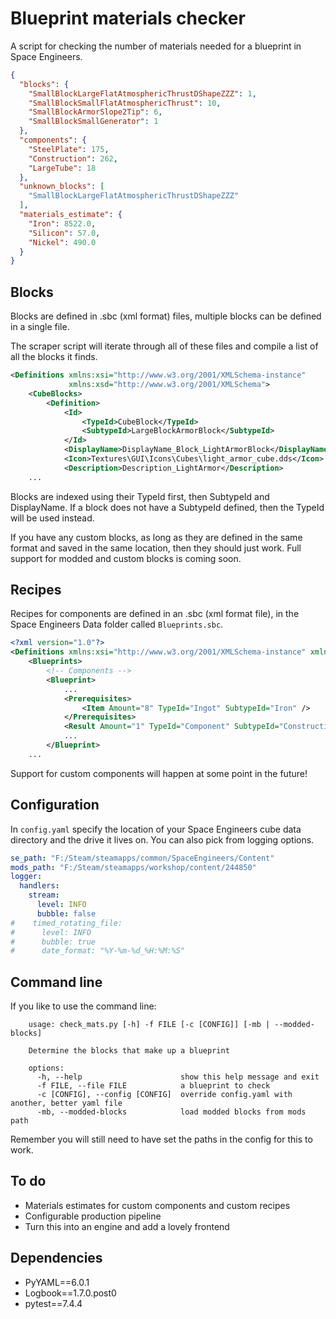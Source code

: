 # Blueprint materials checker

A script for checking the number of materials needed for a blueprint in Space Engineers.

```json
{
  "blocks": {
    "SmallBlockLargeFlatAtmosphericThrustDShapeZZZ": 1,
    "SmallBlockSmallFlatAtmosphericThrust": 10,
    "SmallBlockArmorSlope2Tip": 6,
    "SmallBlockSmallGenerator": 1
  },
  "components": {
    "SteelPlate": 175,
    "Construction": 262,
    "LargeTube": 18
  },
  "unknown_blocks": [
    "SmallBlockLargeFlatAtmosphericThrustDShapeZZZ"
  ], 
  "materials_estimate": {
    "Iron": 8522.0, 
    "Silicon": 57.0, 
    "Nickel": 490.0
  }
}
```

## Blocks

Blocks are defined in .sbc (xml format) files, multiple blocks can be defined in a single file.

The scraper script will iterate through all of these files and compile a list of all the blocks it finds.

```xml
<Definitions xmlns:xsi="http://www.w3.org/2001/XMLSchema-instance" 
             xmlns:xsd="http://www.w3.org/2001/XMLSchema">
    <CubeBlocks>
        <Definition>
            <Id>
                <TypeId>CubeBlock</TypeId>
                <SubtypeId>LargeBlockArmorBlock</SubtypeId>
            </Id>
            <DisplayName>DisplayName_Block_LightArmorBlock</DisplayName>
            <Icon>Textures\GUI\Icons\Cubes\light_armor_cube.dds</Icon>
            <Description>Description_LightArmor</Description>
    ...
```

Blocks are indexed using their TypeId first, then SubtypeId and DisplayName. If a block does not have a SubtypeId defined, then the TypeId will be used instead.

If you have any custom blocks, as long as they are defined in the same format and saved in the same location, then they should just work. Full support for modded and custom blocks is coming soon.

## Recipes

Recipes for components are defined in an .sbc (xml format file), in the Space Engineers Data folder called `Blueprints.sbc`.

```xml
<?xml version="1.0"?>
<Definitions xmlns:xsi="http://www.w3.org/2001/XMLSchema-instance" xmlns:xsd="http://www.w3.org/2001/XMLSchema">
    <Blueprints>
		<!-- Components -->
        <Blueprint>
            ...
            <Prerequisites>
                <Item Amount="8" TypeId="Ingot" SubtypeId="Iron" />
            </Prerequisites>
            <Result Amount="1" TypeId="Component" SubtypeId="Construction" />
            ...
        </Blueprint>
    ...
```

Support for custom components will happen at some point in the future!

## Configuration

In `config.yaml` specify the location of your Space Engineers cube data directory and the drive it lives on. You can also pick from logging options.

```yaml
se_path: "F:/Steam/steamapps/common/SpaceEngineers/Content"
mods_path: "F:/Steam/steamapps/workshop/content/244850"
logger:
  handlers:
    stream:
      level: INFO
      bubble: false
#    timed_rotating_file:
#      level: INFO
#      bubble: true
#      date_format: "%Y-%m-%d_%H:%M:%S"
```

## Command line

If you like to use the command line:

```commandline
    usage: check_mats.py [-h] -f FILE [-c [CONFIG]] [-mb | --modded-blocks]
    
    Determine the blocks that make up a blueprint
    
    options:
      -h, --help                      show this help message and exit
      -f FILE, --file FILE            a blueprint to check
      -c [CONFIG], --config [CONFIG]  override config.yaml with another, better yaml file
      -mb, --modded-blocks            load modded blocks from mods path
```

Remember you will still need to have set the paths in the config for this to work.

## To do

* Materials estimates for custom components and custom recipes
* Configurable production pipeline
* Turn this into an engine and add a lovely frontend

## Dependencies

* PyYAML==6.0.1
* Logbook==1.7.0.post0
* pytest==7.4.4
